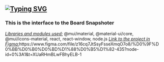 <a href="https://git.io/typing-svg"><img src="https://readme-typing-svg.demolab.com?font=Fira+Code&pause=1000&width=435&height=30&lines=SNAPSHOTER" alt="Typing SVG" /></a>
-----------------------------------------
<h3>This is the interface to the Board Snapshoter</h3>
<ins><em>Libraries and modules used:</em></ins> @mui/material, @material-ui/core, @mui/icons-material, react, react-window, node.js
<ins><em>Link to the project in Figma:</ins></em>https://www.figma.com/file/z16cq7JtSsyFsseXmqO7o8/%D0%9F%D0%BB%D0%B0%D0%BD%D1%88%D0%B5%D1%82-435?node-id=0%3A1&t=XUaRHmBLwFBhyELB-1
